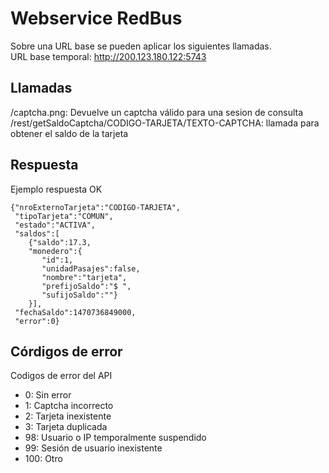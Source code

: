 # Webservice RedBus
Sobre una URL base se pueden aplicar los siguientes llamadas.  
URL base temporal: http://200.123.180.122:5743

## Llamadas
/captcha.png: Devuelve un captcha válido para una sesion de consulta  
/rest/getSaldoCaptcha/CODIGO-TARJETA/TEXTO-CAPTCHA: llamada para obtener el saldo de la tarjeta  

## Respuesta
Ejemplo respuesta OK
```
{"nroExternoTarjeta":"CODIGO-TARJETA",
 "tipoTarjeta":"COMUN",
 "estado":"ACTIVA",
 "saldos":[
    {"saldo":17.3,
    "monedero":{
       "id":1,
       "unidadPasajes":false,
       "nombre":"tarjeta",
       "prefijoSaldo":"$ ",
       "sufijoSaldo":""}
    }],
 "fechaSaldo":1470736849000,
 "error":0}
```

## Córdigos de error
Codigos de error del API
 - 0: Sin error
 - 1: Captcha incorrecto
 - 2: Tarjeta inexistente
 - 3: Tarjeta duplicada
 - 98: Usuario o IP temporalmente suspendido
 - 99: Sesión de usuario inexistente
 - 100: Otro
